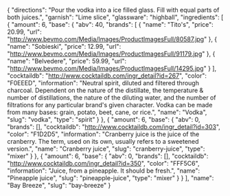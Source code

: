 {
    "directions": "Pour the vodka into a ice filled glass.  Fill with equal parts of both juices.",
    "garnish": "Lime slice",
    "glassware": "highball",
    "ingredients": [
        {
            "amount": 6,
            "base": {
                "abv": 40,
                "brands": [
                    {
                        "name": "Tito's",
                        "price": 20.99,
                        "url": "http://www.bevmo.com/Media/Images/ProductImagesFull/80587.jpg"
                    },
                    {
                        "name": "Sobieski",
                        "price": 12.99,
                        "url": "http://www.bevmo.com/Media/Images/ProductImagesFull/91179.jpg"
                    },
                    {
                        "name": "Belvedere",
                        "price": 59.99,
                        "url": "http://www.bevmo.com/Media/Images/ProductImagesFull/14295.jpg"
                    }
                ],
                "cocktaildb": "http://www.cocktaildb.com/ingr_detail?id=267",
                "color": "F0EEED",
                "information": "Neutral spirit, diluted and filtered through charcoal. Dependent on the nature of the distillate, the temperature & number of distillations, the nature of the diluting water, and the number of filtrations for any particular brand's given character. Vodka can be made from many bases: grain, potato, beet, cane, or rice.",
                "name": "Vodka",
                "slug": "vodka",
                "type": "spirit"
            }
        },
        {
            "amount": 6,
            "base": {
                "abv": 0,
                "brands": [],
                "cocktaildb": "http://www.cocktaildb.com/ingr_detail?id=303",
                "color": "F1D2D5",
                "information": "Cranberry juice is the juice of the cranberry. The term, used on its own, usually refers to a sweetened version.",
                "name": "Cranberry juice",
                "slug": "cranberry-juice",
                "type": "mixer"
            }
        },
        {
            "amount": 6,
            "base": {
                "abv": 0,
                "brands": [],
                "cocktaildb": "http://www.cocktaildb.com/ingr_detail?id=350",
                "color": "FFF5C6",
                "information": "Juice, from a pineapple.  It should be fresh.",
                "name": "Pineapple juice",
                "slug": "pineapple-juice",
                "type": "mixer"
            }
        }
    ],
    "name": "Bay Breeze",
    "slug": "bay-breeze"
}